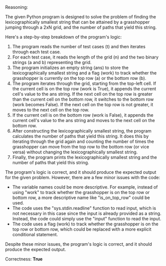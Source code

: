 Reasoning:

The given Python program is designed to solve the problem of finding the lexicographically smallest string that can be attained by a grasshopper jumping through a 2xN grid, and the number of paths that yield this string.

Here's a step-by-step breakdown of the program's logic:

1. The program reads the number of test cases (t) and then iterates through each test case.
2. For each test case, it reads the length of the grid (n) and the two binary strings (a and b) representing the grid.
3. The program initializes an empty string (ans) to store the lexicographically smallest string and a flag (work) to track whether the grasshopper is currently on the top row (a) or the bottom row (b).
4. The program iterates through the grid, starting from the top-left cell. If the current cell is on the top row (work is True), it appends the current cell's value to the ans string. If the next cell on the top row is greater than the current cell on the bottom row, it switches to the bottom row (work becomes False). If the next cell on the top row is not greater, it moves to the next cell on the top row.
5. If the current cell is on the bottom row (work is False), it appends the current cell's value to the ans string and moves to the next cell on the bottom row.
6. After constructing the lexicographically smallest string, the program calculates the number of paths that yield this string. It does this by iterating through the grid again and counting the number of times the grasshopper can move from the top row to the bottom row (or vice versa) without changing the lexicographically smallest string.
7. Finally, the program prints the lexicographically smallest string and the number of paths that yield this string.

The program's logic is correct, and it should produce the expected output for the given problem. However, there are a few minor issues with the code:

* The variable names could be more descriptive. For example, instead of using "work" to track whether the grasshopper is on the top row or bottom row, a more descriptive name like "is_on_top_row" could be used.
* The code uses the "sys.stdin.readline" function to read input, which is not necessary in this case since the input is already provided as a string. Instead, the code could simply use the "input" function to read the input.
* The code uses a flag (work) to track whether the grasshopper is on the top row or bottom row, which could be replaced with a more explicit conditional statement.

Despite these minor issues, the program's logic is correct, and it should produce the expected output.

Correctness: **True**